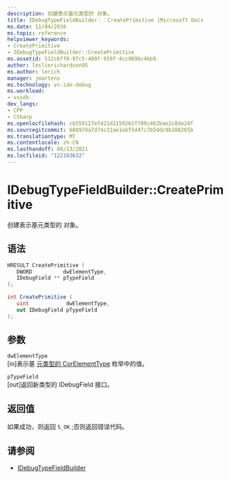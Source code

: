 ```yaml
---
description: 创建表示基元类型的 对象。
title: IDebugTypeFieldBuilder：：CreatePrimitive |Microsoft Docs
ms.date: 11/04/2016
ms.topic: reference
helpviewer_keywords:
- CreatePrimitive
- IDebugTypeFieldBuilder::CreatePrimitive
ms.assetid: 512c6ff0-97c5-409f-939f-4cc969bc4bb9
author: leslierichardson95
ms.author: lerich
manager: jmartens
ms.technology: vs-ide-debug
ms.workload:
- vssdk
dev_langs:
- CPP
- CSharp
ms.openlocfilehash: cb559127ef421d2159261ff09c462bae2c8de24f
ms.sourcegitcommit: 68897da7d74c31ae1ebf5d47c7b5ddc9b108265b
ms.translationtype: MT
ms.contentlocale: zh-CN
ms.lasthandoff: 08/13/2021
ms.locfileid: "122103632"
---
```

# <a name="idebugtypefieldbuildercreateprimitive"></a>IDebugTypeFieldBuilder::CreatePrimitive
创建表示基元类型的 对象。

## <a name="syntax"></a>语法

```cpp
HRESULT CreatePrimitive (
   DWORD          dwElementType,
   IDebugField ** pTypeField
);
```

```csharp
int CreatePrimitive (
   uint            dwElementType,
   out IDebugField pTypeField
);
```

## <a name="parameters"></a>参数
`dwElementType`\
[in]表示基 [元类型的 CorElementType](/dotnet/framework/unmanaged-api/metadata/corelementtype-enumeration) 枚举中的值。

`pTypeField`\
[out]返回新类型的 IDebugField 接口。

## <a name="return-value"></a>返回值
 如果成功，则返回 `S_OK` ;否则返回错误代码。

## <a name="see-also"></a>请参阅
- [IDebugTypeFieldBuilder](../../../extensibility/debugger/reference/idebugtypefieldbuilder.md)
